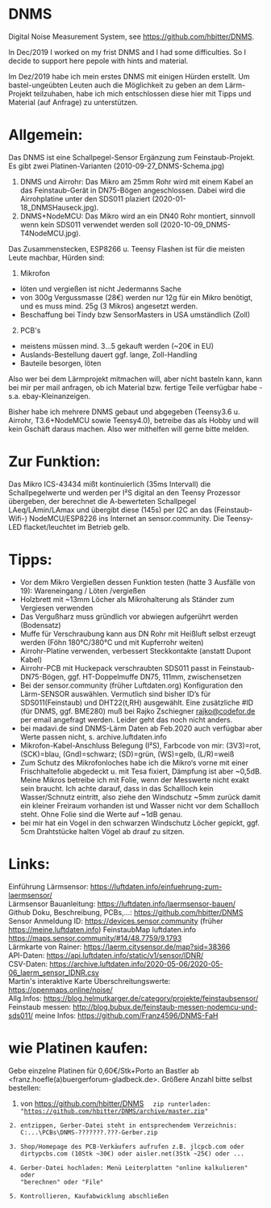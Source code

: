 # DNMS
Digital Noise Measurement System, see https://github.com/hbitter/DNMS. 

In Dec/2019 I worked on my frist DNMS and I had some difficulties. So I decide to support here pepole with hints and material.

Im Dez/2019 habe ich mein erstes DNMS mit einigen Hürden erstellt. Um bastel-ungeübten Leuten auch die Möglichkeit zu geben an dem Lärm-Projekt teilzuhaben, habe ich mich entschlossen diese hier mit Tipps und Material (auf Anfrage) zu unterstützen. 


# Allgemein:
Das DNMS ist eine Schallpegel-Sensor Ergänzung zum Feinstaub-Projekt. Es gibt zwei Platinen-Varianten (2010-09-27_DNMS-Schema.jpg)
1. DNMS und Airrohr: Das Mikro am 25mm Rohr wird mit einem Kabel an das Feinstaub-Gerät in DN75-Bögen angeschlossen. Dabei wird die Airrohplatine unter den SDS011 plaziert (2020-01-18_DNMSHauseck.jpg). 
2. DNMS+NodeMCU: Das Mikro wird an ein DN40 Rohr montiert, sinnvoll wenn kein SDS011 verwendet werden soll (2020-10-09_DNMS-T4NodeMCU.jpg).

Das Zusammenstecken, ESP8266 u. Teensy Flashen ist für die meisten Leute machbar, Hürden sind:
1. Mikrofon
- löten und vergießen ist nicht Jedermanns Sache
- von 300g Vergussmasse (28€) werden nur 12g für ein Mikro benötigt, und es muss mind. 25g (3 Mikros) angesetzt werden.
- Beschaffung bei Tindy bzw SensorMasters in USA umständlich (Zoll)
2. PCB's
- meistens müssen mind. 3...5 gekauft werden (~20€ in EU)
- Auslands-Bestellung dauert ggf. lange, Zoll-Handling 
- Bauteile besorgen, löten

Also wer bei dem Lärmprojekt mitmachen will, aber nicht basteln kann, kann bei mir per mail anfragen, ob ich Material bzw. fertige Teile verfügbar habe - s.a. ebay-Kleinanzeigen.

Bisher habe ich mehrere DNMS gebaut und abgegeben (Teensy3.6 u. Airrohr, T3.6+NodeMCU sowie Teensy4.0), betreibe das als Hobby und will kein Gschäft daraus machen. Also wer mithelfen will gerne bitte melden.  

# Zur Funktion:
Das Mikro ICS-43434 mißt kontinuierlich (35ms Intervall) die Schallpegelwerte und werden per I²S digital an den Teensy Prozessor übergeben, der berechnet die A-bewerteten Schallpegel LAeq/LAmin/LAmax und übergibt diese (145s) per I2C an das (Feinstaub-Wifi-) NodeMCU/ESP8226 ins Internet an sensor.community.
Die Teensy-LED flacket/leuchtet im Betrieb gelb.

# Tipps:
- Vor dem Mikro Vergießen dessen Funktion testen (hatte 3 Ausfälle von 19): Wareneingang / Löten /vergießen
- Holzbrett mit ~13mm Löcher als Mikrohalterung als Ständer zum Vergiesen verwenden
- Das Vergußharz muss gründlich vor abwiegen aufgerührt werden (Bodensatz)  
- Muffe für Verschraubung kann aus DN Rohr mit Heißluft selbst erzeugt werden (Föhn 180°C/380°C und mit Kupferrohr weiten)
- Airrohr-Platine verwenden, verbessert Steckkontakte (anstatt Dupont Kabel)
- Airrohr-PCB mit Huckepack verschraubten SDS011 passt in Feinstaub-DN75-Bögen, ggf. HT-Doppelmuffe DN75, 111mm, zwischensetzen
- Bei der sensor.community (früher Luftdaten.org) Konfiguration den Lärm-SENSOR auswählen. Vermutlich sind bisher ID’s für SDS011(Feinstaub) und DHT22(t,RH) ausgewählt. Eine zusätzliche #ID (für DNMS, ggf. BME280) muß bei Rajko Zschiegner <rajko@codefor.de> per email angefragt werden. Leider geht das noch nicht anders. 
- bei madavi.de sind DNMS-Lärm Daten ab Feb.2020 auch verfügbar aber Werte passen nicht, s. archive.luftdaten.info
- Mikrofon-Kabel-Anschluss Belegung (I²S), Farbcode von mir: 
    (3V3)=rot, (SCK)=blau, (Gnd)=schwarz;    (SD)=grün, (WS)=gelb, (L/R)=weiß
- Zum Schutz des Mikrofonloches habe ich die Mikro‘s vorne mit einer Frischhaltefolie abgedeckt u. mit Tesa fixiert, Dämpfung ist aber ~0,5dB. 
Meine Mikros betreibe ich mit Folie, wenn der Messwerte nicht exakt sein braucht. Ich achte darauf, dass in das Schallloch kein Wasser/Schnutz eintritt, also ziehe den Windschutz ~5mm zurück damit ein kleiner Freiraum vorhanden ist und Wasser nicht vor dem Schallloch steht. Ohne Folie sind die Werte auf ~1dB genau.
- bei mir hat ein Vogel in den schwarzen Windschutz Löcher gepickt, ggf. 5cm Drahtstücke halten Vögel ab drauf zu sitzen. 


# Links:  
Einführung Lärmsensor: https://luftdaten.info/einfuehrung-zum-laermsensor/  
Lärmsensor Bauanleitung: https://luftdaten.info/laermsensor-bauen/  
Github Doku, Beschreibung, PCBs,...: https://github.com/hbitter/DNMS  
Sensor Anmeldung ID: https://devices.sensor.community  (früher https://meine.luftdaten.info) 
FeinstaubMap luftdaten.info  https://maps.sensor.community/#14/48.7759/9.1793  
Lärmkarte von Rainer: https://laerm.citysensor.de/map?sid=38366  
API-Daten: https://api.luftdaten.info/static/v1/sensor/IDNR/  
CSV-Daten: https://archive.luftdaten.info/2020-05-06/2020-05-06_laerm_sensor_IDNR.csv  
Martin's interaktive Karte Überschreitungswerte: https://openmaps.online/noise/  
Allg.Infos: https://blog.helmutkarger.de/category/projekte/feinstaubsensor/   
Feinstaub messen: http://blog.bubux.de/feinstaub-messen-nodemcu-und-sds011/ 
meine Infos: https://github.com/Franz4596/DNMS-FaH


# wie Platinen kaufen:  
Gebe einzelne Platinen für 0,60€/Stk+Porto an Bastler ab <franz.hoefle(a)buergerforum-gladbeck.de>. 
Größere Anzahl bitte selbst bestellen:  
1. von https://github.com/hbitter/DNMS <Code> <Download ZIP>  zip runterladen: "https://github.com/hbitter/DNMS/archive/master.zip"
2. entzippen, Gerber-Datei steht in entsprechendem Verzeichnis:  C:\...\PCBs\DNMS-????\???.???-Gerber.zip  
3. Shop/Homepage des PCB-Verkäufers aufrufen z.B. jlcpcb.com oder dirtypcbs.com (10Stk ~30€) oder aisler.net(3Stk ~25€) oder ...  
4. Gerber-Datei hochladen: Menü Leiterplatten "online kalkulieren" oder "berechnen" oder "File" 
5. Kontrollieren, Kaufabwicklung abschließen    
    
